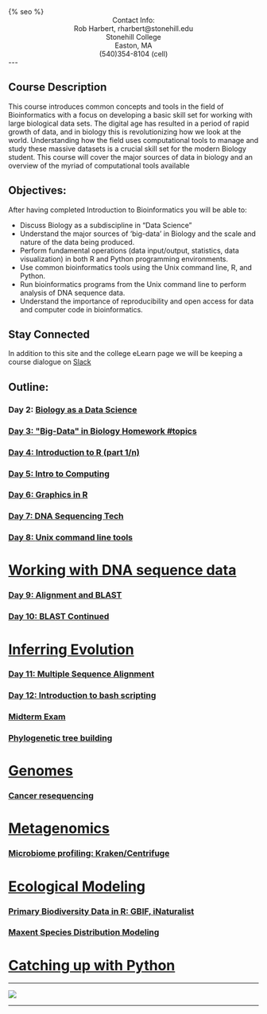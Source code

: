 ﻿<html>
  <head>
    {% seo %}
  </head>
</html>

<center>
Contact Info:<br>
Rob Harbert, 
rharbert@stonehill.edu <br>
Stonehill College <br>
Easton, MA <br>
(540)354-8104 (cell) <br>
</center>
---

## Course Description
This course introduces common concepts and tools in the field of Bioinformatics with a focus on developing a basic skill set for working with large biological data sets. The digital age has resulted in a period of rapid growth of data, and in biology this is revolutionizing how we look at the world. Understanding how the field uses computational tools to manage and study these massive datasets is a crucial skill set for the modern Biology student. This course will cover the major sources of data in biology and an overview of the myriad of computational tools available

## Objectives:
After having completed Introduction to Bioinformatics you will be able to:
+ Discuss Biology as a subdiscipline in “Data Science”
+ Understand the major sources of ‘big-data’ in Biology and the scale and nature of the data being produced.
+ Perform fundamental operations (data input/output, statistics, data visualization) in both R and Python programming environments.
+ Use common bioinformatics tools using the Unix command line, R, and Python.
+ Run bioinformatics programs from the Unix command line to perform analysis of DNA sequence data.
+ Understand the importance of reproducibility and open access for data and computer code in bioinformatics.

## Stay Connected
In addition to this site and the college eLearn page we will be keeping a course dialogue on [Slack](https://bio200-bioinformatics.slack.com)

## Outline:

### Day 2: <a href='./bio_data_sci.html'> Biology as a Data Science

### Day 3: "Big-Data" in Biology Homework <a href='https://bio200-bioinformatics.slack.com/messages/CCMH74VNY'> #topics

### Day 4: <a href='./R_basics.html'> Introduction to R (part 1/n)

### Day 5: <a href='./parallel.html'> Intro to Computing 

### Day 6: <a href='./ggplot.html'> Graphics in R

### Day 7: <a href='./dna_seq.html'> DNA Sequencing Tech

### Day 8: <a href='./unix_shell.html'> Unix command line tools

# Working with DNA sequence data

### Day 9: <a href='./blast.html'> Alignment and BLAST 

### Day 10: <a href='./blast2.html'> BLAST Continued

# Inferring Evolution

### Day 11: <a href='./msa.html'> Multiple Sequence Alignment

### Day 12: <a href='./bash_script.html'> Introduction to bash scripting

### <a href='https://github.com/rsh249/bioinformatics/raw/master/files/BIO200A_MIDTERM_EXAM.docx'> Midterm Exam

### <a href='./phylogenetics.html'> Phylogenetic tree building

# Genomes

### Cancer resequencing

# Metagenomics

### Microbiome profiling: Kraken/Centrifuge

# Ecological Modeling

### Primary Biodiversity Data in R: GBIF, iNaturalist

### Maxent Species Distribution Modeling

# Catching up with Python






---

<image src='images/worldmap2.png'></image>

---





